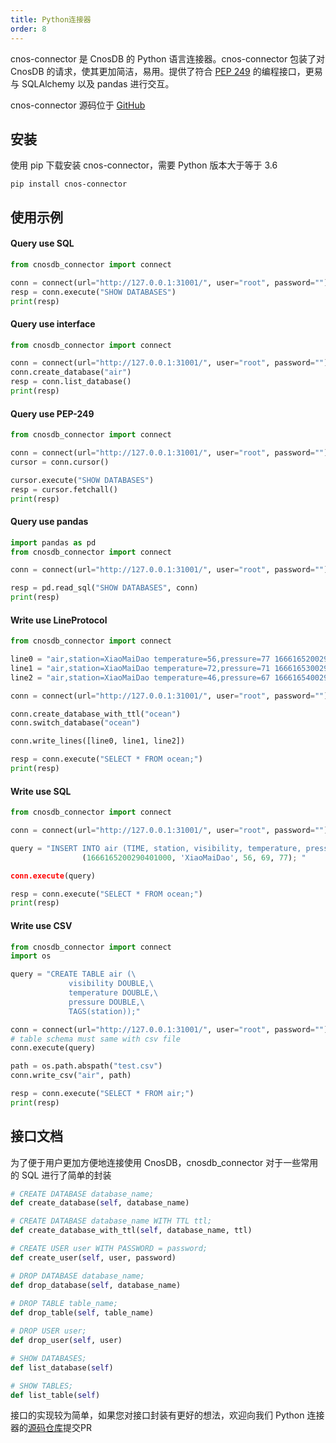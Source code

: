 ```yaml
---
title: Python连接器
order: 8
---
```


cnos-connector 是 CnosDB 的 Python 语言连接器。cnos-connector 包装了对 CnosDB 的请求，使其更加简洁，易用。提供了符合 [PEP 249](https://peps.python.org/pep-0249/) 的编程接口，更易与 SQLAlchemy 以及 pandas 进行交互。

cnos-connector 源码位于 [GitHub](https://github.com/cnosdb/cnosdb-client-python)

## 安装

使用 pip 下载安装 cnos-connector，需要 Python 版本大于等于 3.6

```
pip install cnos-connector
```

## 使用示例

#### Query use SQL

```python
from cnosdb_connector import connect

conn = connect(url="http://127.0.0.1:31001/", user="root", password="")
resp = conn.execute("SHOW DATABASES")
print(resp)
```

#### Query use interface

```python
from cnosdb_connector import connect

conn = connect(url="http://127.0.0.1:31001/", user="root", password="")
conn.create_database("air")
resp = conn.list_database()
print(resp)
```

#### Query use PEP-249

```python
from cnosdb_connector import connect

conn = connect(url="http://127.0.0.1:31001/", user="root", password="")
cursor = conn.cursor()

cursor.execute("SHOW DATABASES")
resp = cursor.fetchall()
print(resp)
```

#### Query use pandas

```python
import pandas as pd
from cnosdb_connector import connect

conn = connect(url="http://127.0.0.1:31001/", user="root", password="")

resp = pd.read_sql("SHOW DATABASES", conn)
print(resp)
```

#### Write use LineProtocol

```python
from cnosdb_connector import connect

line0 = "air,station=XiaoMaiDao temperature=56,pressure=77 1666165200290401000"
line1 = "air,station=XiaoMaiDao temperature=72,pressure=71 1666165300290401000"
line2 = "air,station=XiaoMaiDao temperature=46,pressure=67 1666165400290401000"

conn = connect(url="http://127.0.0.1:31001/", user="root", password="")

conn.create_database_with_ttl("ocean")
conn.switch_database("ocean")

conn.write_lines([line0, line1, line2])

resp = conn.execute("SELECT * FROM ocean;")
print(resp)
```

#### Write use SQL

```python
from cnosdb_connector import connect

conn = connect(url="http://127.0.0.1:31001/", user="root", password="")

query = "INSERT INTO air (TIME, station, visibility, temperature, pressure) VALUES
                (1666165200290401000, 'XiaoMaiDao', 56, 69, 77); "

conn.execute(query)

resp = conn.execute("SELECT * FROM ocean;")
print(resp)
```

#### Write use CSV

```python
from cnosdb_connector import connect
import os

query = "CREATE TABLE air (\
    		 visibility DOUBLE,\
    		 temperature DOUBLE,\
    		 pressure DOUBLE,\
    		 TAGS(station));"

conn = connect(url="http://127.0.0.1:31001/", user="root", password="")
# table schema must same with csv file
conn.execute(query)

path = os.path.abspath("test.csv")
conn.write_csv("air", path)

resp = conn.execute("SELECT * FROM air;")
print(resp)
```

## 接口文档
为了便于用户更加方便地连接使用 CnosDB，cnosdb_connector 对于一些常用的 SQL 进行了简单的封装 
```python
# CREATE DATABASE database_name;
def create_database(self, database_name)

# CREATE DATABASE database_name WITH TTL ttl;
def create_database_with_ttl(self, database_name, ttl)

# CREATE USER user WITH PASSWORD = password;
def create_user(self, user, password)

# DROP DATABASE database_name;
def drop_database(self, database_name)
    
# DROP TABLE table_name;
def drop_table(self, table_name)

# DROP USER user;
def drop_user(self, user)

# SHOW DATABASES;
def list_database(self)

# SHOW TABLES;
def list_table(self)
```
接口的实现较为简单，如果您对接口封装有更好的想法，欢迎向我们 Python 连接器的[源码仓库](https://github.com/cnosdb/cnosdb-client-python)提交PR